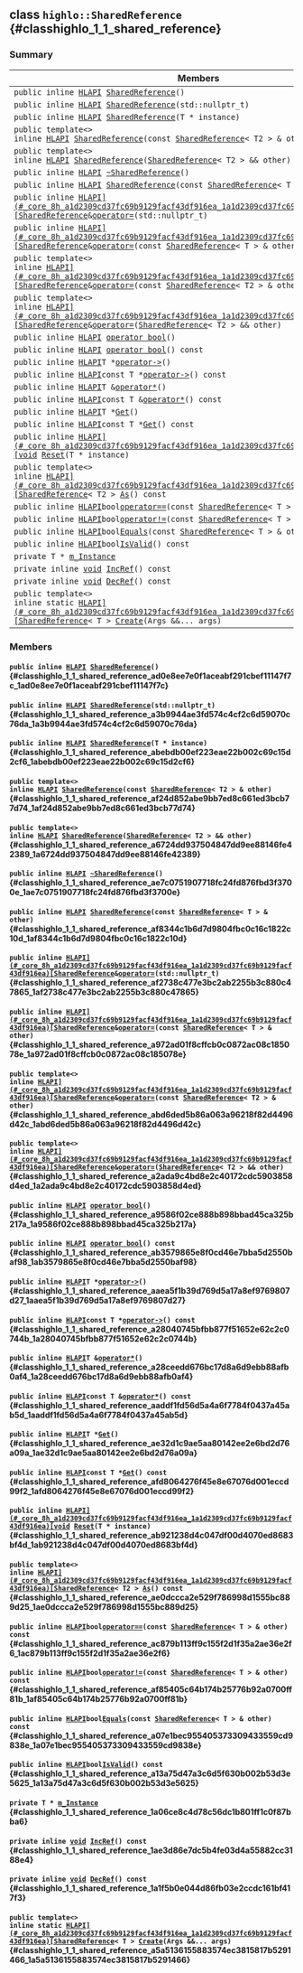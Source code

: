 ## class `highlo::SharedReference` {#classhighlo_1_1_shared_reference}

### Summary

 Members                        | Descriptions                                
--------------------------------|---------------------------------------------
`public inline `[`HLAPI`](#_core_8h_a1d2309cd37fc69b9129facf43df916ea_1a1d2309cd37fc69b9129facf43df916ea)` `[`SharedReference`](#classhighlo_1_1_shared_reference_ad0e8ee7e0f1aceabf291cbef11147f7c_1ad0e8ee7e0f1aceabf291cbef11147f7c)`()` | 
`public inline `[`HLAPI`](#_core_8h_a1d2309cd37fc69b9129facf43df916ea_1a1d2309cd37fc69b9129facf43df916ea)` `[`SharedReference`](#classhighlo_1_1_shared_reference_a3b9944ae3fd574c4cf2c6d59070c76da_1a3b9944ae3fd574c4cf2c6d59070c76da)`(std::nullptr_t)` | 
`public inline `[`HLAPI`](#_core_8h_a1d2309cd37fc69b9129facf43df916ea_1a1d2309cd37fc69b9129facf43df916ea)` `[`SharedReference`](#classhighlo_1_1_shared_reference_abebdb00ef223eae22b002c69c15d2cf6_1abebdb00ef223eae22b002c69c15d2cf6)`(T * instance)` | 
`public template<>`  <br/>`inline `[`HLAPI`](#_core_8h_a1d2309cd37fc69b9129facf43df916ea_1a1d2309cd37fc69b9129facf43df916ea)` `[`SharedReference`](#classhighlo_1_1_shared_reference_af24d852abe9bb7ed8c661ed3bcb77d74_1af24d852abe9bb7ed8c661ed3bcb77d74)`(const `[`SharedReference`](#classhighlo_1_1_shared_reference)`< T2 > & other)` | 
`public template<>`  <br/>`inline `[`HLAPI`](#_core_8h_a1d2309cd37fc69b9129facf43df916ea_1a1d2309cd37fc69b9129facf43df916ea)` `[`SharedReference`](#classhighlo_1_1_shared_reference_a6724dd937504847dd9ee88146fe42389_1a6724dd937504847dd9ee88146fe42389)`(`[`SharedReference`](#classhighlo_1_1_shared_reference)`< T2 > && other)` | 
`public inline `[`HLAPI`](#_core_8h_a1d2309cd37fc69b9129facf43df916ea_1a1d2309cd37fc69b9129facf43df916ea)` `[`~SharedReference`](#classhighlo_1_1_shared_reference_ae7c0751907718fc24fd876fbd3f3700e_1ae7c0751907718fc24fd876fbd3f3700e)`()` | 
`public inline `[`HLAPI`](#_core_8h_a1d2309cd37fc69b9129facf43df916ea_1a1d2309cd37fc69b9129facf43df916ea)` `[`SharedReference`](#classhighlo_1_1_shared_reference_af8344c1b6d7d9804fbc0c16c1822c10d_1af8344c1b6d7d9804fbc0c16c1822c10d)`(const `[`SharedReference`](#classhighlo_1_1_shared_reference)`< T > & other)` | 
`public inline `[`HLAPI](#_core_8h_a1d2309cd37fc69b9129facf43df916ea_1a1d2309cd37fc69b9129facf43df916ea)[SharedReference`](#classhighlo_1_1_shared_reference)` & `[`operator=`](#classhighlo_1_1_shared_reference_af2738c477e3bc2ab2255b3c880c47865_1af2738c477e3bc2ab2255b3c880c47865)`(std::nullptr_t)` | 
`public inline `[`HLAPI](#_core_8h_a1d2309cd37fc69b9129facf43df916ea_1a1d2309cd37fc69b9129facf43df916ea)[SharedReference`](#classhighlo_1_1_shared_reference)` & `[`operator=`](#classhighlo_1_1_shared_reference_a972ad01f8cffcb0c0872ac08c185078e_1a972ad01f8cffcb0c0872ac08c185078e)`(const `[`SharedReference`](#classhighlo_1_1_shared_reference)`< T > & other)` | 
`public template<>`  <br/>`inline `[`HLAPI](#_core_8h_a1d2309cd37fc69b9129facf43df916ea_1a1d2309cd37fc69b9129facf43df916ea)[SharedReference`](#classhighlo_1_1_shared_reference)` & `[`operator=`](#classhighlo_1_1_shared_reference_abd6ded5b86a063a96218f82d4496d42c_1abd6ded5b86a063a96218f82d4496d42c)`(const `[`SharedReference`](#classhighlo_1_1_shared_reference)`< T2 > & other)` | 
`public template<>`  <br/>`inline `[`HLAPI](#_core_8h_a1d2309cd37fc69b9129facf43df916ea_1a1d2309cd37fc69b9129facf43df916ea)[SharedReference`](#classhighlo_1_1_shared_reference)` & `[`operator=`](#classhighlo_1_1_shared_reference_a2ada9c4bd8e2c40172cdc5903858d4ed_1a2ada9c4bd8e2c40172cdc5903858d4ed)`(`[`SharedReference`](#classhighlo_1_1_shared_reference)`< T2 > && other)` | 
`public inline `[`HLAPI`](#_core_8h_a1d2309cd37fc69b9129facf43df916ea_1a1d2309cd37fc69b9129facf43df916ea)` `[`operator bool`](#classhighlo_1_1_shared_reference_a9586f02ce888b898bbad45ca325b217a_1a9586f02ce888b898bbad45ca325b217a)`()` | 
`public inline `[`HLAPI`](#_core_8h_a1d2309cd37fc69b9129facf43df916ea_1a1d2309cd37fc69b9129facf43df916ea)` `[`operator bool`](#classhighlo_1_1_shared_reference_ab3579865e8f0cd46e7bba5d2550baf98_1ab3579865e8f0cd46e7bba5d2550baf98)`() const` | 
`public inline `[`HLAPI`](#_core_8h_a1d2309cd37fc69b9129facf43df916ea_1a1d2309cd37fc69b9129facf43df916ea)` T * `[`operator->`](#classhighlo_1_1_shared_reference_aaea5f1b39d769d5a17a8ef9769807d27_1aaea5f1b39d769d5a17a8ef9769807d27)`()` | 
`public inline `[`HLAPI`](#_core_8h_a1d2309cd37fc69b9129facf43df916ea_1a1d2309cd37fc69b9129facf43df916ea)` const T * `[`operator->`](#classhighlo_1_1_shared_reference_a28040745bfbb877f51652e62c2c0744b_1a28040745bfbb877f51652e62c2c0744b)`() const` | 
`public inline `[`HLAPI`](#_core_8h_a1d2309cd37fc69b9129facf43df916ea_1a1d2309cd37fc69b9129facf43df916ea)` T & `[`operator*`](#classhighlo_1_1_shared_reference_a28ceedd676bc17d8a6d9ebb88afb0af4_1a28ceedd676bc17d8a6d9ebb88afb0af4)`()` | 
`public inline `[`HLAPI`](#_core_8h_a1d2309cd37fc69b9129facf43df916ea_1a1d2309cd37fc69b9129facf43df916ea)` const T & `[`operator*`](#classhighlo_1_1_shared_reference_aaddf1fd56d5a4a6f7784f0437a45ab5d_1aaddf1fd56d5a4a6f7784f0437a45ab5d)`() const` | 
`public inline `[`HLAPI`](#_core_8h_a1d2309cd37fc69b9129facf43df916ea_1a1d2309cd37fc69b9129facf43df916ea)` T * `[`Get`](#classhighlo_1_1_shared_reference_ae32d1c9ae5aa80142ee2e6bd2d76a09a_1ae32d1c9ae5aa80142ee2e6bd2d76a09a)`()` | 
`public inline `[`HLAPI`](#_core_8h_a1d2309cd37fc69b9129facf43df916ea_1a1d2309cd37fc69b9129facf43df916ea)` const T * `[`Get`](#classhighlo_1_1_shared_reference_afd8064276f45e8e67076d001eccd99f2_1afd8064276f45e8e67076d001eccd99f2)`() const` | 
`public inline `[`HLAPI](#_core_8h_a1d2309cd37fc69b9129facf43df916ea_1a1d2309cd37fc69b9129facf43df916ea)[void`](#imgui__impl__opengl3__loader_8h_ac668e7cffd9e2e9cfee428b9b2f34fa7_1ac668e7cffd9e2e9cfee428b9b2f34fa7)` `[`Reset`](#classhighlo_1_1_shared_reference_ab921238d4c047df00d4070ed8683bf4d_1ab921238d4c047df00d4070ed8683bf4d)`(T * instance)` | 
`public template<>`  <br/>`inline `[`HLAPI](#_core_8h_a1d2309cd37fc69b9129facf43df916ea_1a1d2309cd37fc69b9129facf43df916ea)[SharedReference`](#classhighlo_1_1_shared_reference)`< T2 > `[`As`](#classhighlo_1_1_shared_reference_ae0dccca2e529f786998d1555bc889d25_1ae0dccca2e529f786998d1555bc889d25)`() const` | 
`public inline `[`HLAPI`](#_core_8h_a1d2309cd37fc69b9129facf43df916ea_1a1d2309cd37fc69b9129facf43df916ea)` bool `[`operator==`](#classhighlo_1_1_shared_reference_ac879b113ff9c155f2d1f35a2ae36e2f6_1ac879b113ff9c155f2d1f35a2ae36e2f6)`(const `[`SharedReference`](#classhighlo_1_1_shared_reference)`< T > & other) const` | 
`public inline `[`HLAPI`](#_core_8h_a1d2309cd37fc69b9129facf43df916ea_1a1d2309cd37fc69b9129facf43df916ea)` bool `[`operator!=`](#classhighlo_1_1_shared_reference_af85405c64b174b25776b92a0700ff81b_1af85405c64b174b25776b92a0700ff81b)`(const `[`SharedReference`](#classhighlo_1_1_shared_reference)`< T > & other) const` | 
`public inline `[`HLAPI`](#_core_8h_a1d2309cd37fc69b9129facf43df916ea_1a1d2309cd37fc69b9129facf43df916ea)` bool `[`Equals`](#classhighlo_1_1_shared_reference_a07e1bec955405373309433559cd9838e_1a07e1bec955405373309433559cd9838e)`(const `[`SharedReference`](#classhighlo_1_1_shared_reference)`< T > & other) const` | 
`public inline `[`HLAPI`](#_core_8h_a1d2309cd37fc69b9129facf43df916ea_1a1d2309cd37fc69b9129facf43df916ea)` bool `[`IsValid`](#classhighlo_1_1_shared_reference_a13a75d47a3c6d5f630b002b53d3e5625_1a13a75d47a3c6d5f630b002b53d3e5625)`() const` | 
`private T * `[`m_Instance`](#classhighlo_1_1_shared_reference_1a06ce8c4d78c56dc1b801ff1c0f87bba6) | 
`private inline `[`void`](#imgui__impl__opengl3__loader_8h_ac668e7cffd9e2e9cfee428b9b2f34fa7_1ac668e7cffd9e2e9cfee428b9b2f34fa7)` `[`IncRef`](#classhighlo_1_1_shared_reference_1ae3d86e7dc5b4fe03d4a55882cc3188e4)`() const` | 
`private inline `[`void`](#imgui__impl__opengl3__loader_8h_ac668e7cffd9e2e9cfee428b9b2f34fa7_1ac668e7cffd9e2e9cfee428b9b2f34fa7)` `[`DecRef`](#classhighlo_1_1_shared_reference_1a1f5b0e044d86fb03e2ccdc161bf417f3)`() const` | 
`public template<>`  <br/>`inline static `[`HLAPI](#_core_8h_a1d2309cd37fc69b9129facf43df916ea_1a1d2309cd37fc69b9129facf43df916ea)[SharedReference`](#classhighlo_1_1_shared_reference)`< T > `[`Create`](#classhighlo_1_1_shared_reference_a5a5136155883574ec3815817b5291466_1a5a5136155883574ec3815817b5291466)`(Args &&... args)` | 

### Members

#### `public inline `[`HLAPI`](#_core_8h_a1d2309cd37fc69b9129facf43df916ea_1a1d2309cd37fc69b9129facf43df916ea)` `[`SharedReference`](#classhighlo_1_1_shared_reference_ad0e8ee7e0f1aceabf291cbef11147f7c_1ad0e8ee7e0f1aceabf291cbef11147f7c)`()` {#classhighlo_1_1_shared_reference_ad0e8ee7e0f1aceabf291cbef11147f7c_1ad0e8ee7e0f1aceabf291cbef11147f7c}

#### `public inline `[`HLAPI`](#_core_8h_a1d2309cd37fc69b9129facf43df916ea_1a1d2309cd37fc69b9129facf43df916ea)` `[`SharedReference`](#classhighlo_1_1_shared_reference_a3b9944ae3fd574c4cf2c6d59070c76da_1a3b9944ae3fd574c4cf2c6d59070c76da)`(std::nullptr_t)` {#classhighlo_1_1_shared_reference_a3b9944ae3fd574c4cf2c6d59070c76da_1a3b9944ae3fd574c4cf2c6d59070c76da}

#### `public inline `[`HLAPI`](#_core_8h_a1d2309cd37fc69b9129facf43df916ea_1a1d2309cd37fc69b9129facf43df916ea)` `[`SharedReference`](#classhighlo_1_1_shared_reference_abebdb00ef223eae22b002c69c15d2cf6_1abebdb00ef223eae22b002c69c15d2cf6)`(T * instance)` {#classhighlo_1_1_shared_reference_abebdb00ef223eae22b002c69c15d2cf6_1abebdb00ef223eae22b002c69c15d2cf6}

#### `public template<>`  <br/>`inline `[`HLAPI`](#_core_8h_a1d2309cd37fc69b9129facf43df916ea_1a1d2309cd37fc69b9129facf43df916ea)` `[`SharedReference`](#classhighlo_1_1_shared_reference_af24d852abe9bb7ed8c661ed3bcb77d74_1af24d852abe9bb7ed8c661ed3bcb77d74)`(const `[`SharedReference`](#classhighlo_1_1_shared_reference)`< T2 > & other)` {#classhighlo_1_1_shared_reference_af24d852abe9bb7ed8c661ed3bcb77d74_1af24d852abe9bb7ed8c661ed3bcb77d74}

#### `public template<>`  <br/>`inline `[`HLAPI`](#_core_8h_a1d2309cd37fc69b9129facf43df916ea_1a1d2309cd37fc69b9129facf43df916ea)` `[`SharedReference`](#classhighlo_1_1_shared_reference_a6724dd937504847dd9ee88146fe42389_1a6724dd937504847dd9ee88146fe42389)`(`[`SharedReference`](#classhighlo_1_1_shared_reference)`< T2 > && other)` {#classhighlo_1_1_shared_reference_a6724dd937504847dd9ee88146fe42389_1a6724dd937504847dd9ee88146fe42389}

#### `public inline `[`HLAPI`](#_core_8h_a1d2309cd37fc69b9129facf43df916ea_1a1d2309cd37fc69b9129facf43df916ea)` `[`~SharedReference`](#classhighlo_1_1_shared_reference_ae7c0751907718fc24fd876fbd3f3700e_1ae7c0751907718fc24fd876fbd3f3700e)`()` {#classhighlo_1_1_shared_reference_ae7c0751907718fc24fd876fbd3f3700e_1ae7c0751907718fc24fd876fbd3f3700e}

#### `public inline `[`HLAPI`](#_core_8h_a1d2309cd37fc69b9129facf43df916ea_1a1d2309cd37fc69b9129facf43df916ea)` `[`SharedReference`](#classhighlo_1_1_shared_reference_af8344c1b6d7d9804fbc0c16c1822c10d_1af8344c1b6d7d9804fbc0c16c1822c10d)`(const `[`SharedReference`](#classhighlo_1_1_shared_reference)`< T > & other)` {#classhighlo_1_1_shared_reference_af8344c1b6d7d9804fbc0c16c1822c10d_1af8344c1b6d7d9804fbc0c16c1822c10d}

#### `public inline `[`HLAPI](#_core_8h_a1d2309cd37fc69b9129facf43df916ea_1a1d2309cd37fc69b9129facf43df916ea)[SharedReference`](#classhighlo_1_1_shared_reference)` & `[`operator=`](#classhighlo_1_1_shared_reference_af2738c477e3bc2ab2255b3c880c47865_1af2738c477e3bc2ab2255b3c880c47865)`(std::nullptr_t)` {#classhighlo_1_1_shared_reference_af2738c477e3bc2ab2255b3c880c47865_1af2738c477e3bc2ab2255b3c880c47865}

#### `public inline `[`HLAPI](#_core_8h_a1d2309cd37fc69b9129facf43df916ea_1a1d2309cd37fc69b9129facf43df916ea)[SharedReference`](#classhighlo_1_1_shared_reference)` & `[`operator=`](#classhighlo_1_1_shared_reference_a972ad01f8cffcb0c0872ac08c185078e_1a972ad01f8cffcb0c0872ac08c185078e)`(const `[`SharedReference`](#classhighlo_1_1_shared_reference)`< T > & other)` {#classhighlo_1_1_shared_reference_a972ad01f8cffcb0c0872ac08c185078e_1a972ad01f8cffcb0c0872ac08c185078e}

#### `public template<>`  <br/>`inline `[`HLAPI](#_core_8h_a1d2309cd37fc69b9129facf43df916ea_1a1d2309cd37fc69b9129facf43df916ea)[SharedReference`](#classhighlo_1_1_shared_reference)` & `[`operator=`](#classhighlo_1_1_shared_reference_abd6ded5b86a063a96218f82d4496d42c_1abd6ded5b86a063a96218f82d4496d42c)`(const `[`SharedReference`](#classhighlo_1_1_shared_reference)`< T2 > & other)` {#classhighlo_1_1_shared_reference_abd6ded5b86a063a96218f82d4496d42c_1abd6ded5b86a063a96218f82d4496d42c}

#### `public template<>`  <br/>`inline `[`HLAPI](#_core_8h_a1d2309cd37fc69b9129facf43df916ea_1a1d2309cd37fc69b9129facf43df916ea)[SharedReference`](#classhighlo_1_1_shared_reference)` & `[`operator=`](#classhighlo_1_1_shared_reference_a2ada9c4bd8e2c40172cdc5903858d4ed_1a2ada9c4bd8e2c40172cdc5903858d4ed)`(`[`SharedReference`](#classhighlo_1_1_shared_reference)`< T2 > && other)` {#classhighlo_1_1_shared_reference_a2ada9c4bd8e2c40172cdc5903858d4ed_1a2ada9c4bd8e2c40172cdc5903858d4ed}

#### `public inline `[`HLAPI`](#_core_8h_a1d2309cd37fc69b9129facf43df916ea_1a1d2309cd37fc69b9129facf43df916ea)` `[`operator bool`](#classhighlo_1_1_shared_reference_a9586f02ce888b898bbad45ca325b217a_1a9586f02ce888b898bbad45ca325b217a)`()` {#classhighlo_1_1_shared_reference_a9586f02ce888b898bbad45ca325b217a_1a9586f02ce888b898bbad45ca325b217a}

#### `public inline `[`HLAPI`](#_core_8h_a1d2309cd37fc69b9129facf43df916ea_1a1d2309cd37fc69b9129facf43df916ea)` `[`operator bool`](#classhighlo_1_1_shared_reference_ab3579865e8f0cd46e7bba5d2550baf98_1ab3579865e8f0cd46e7bba5d2550baf98)`() const` {#classhighlo_1_1_shared_reference_ab3579865e8f0cd46e7bba5d2550baf98_1ab3579865e8f0cd46e7bba5d2550baf98}

#### `public inline `[`HLAPI`](#_core_8h_a1d2309cd37fc69b9129facf43df916ea_1a1d2309cd37fc69b9129facf43df916ea)` T * `[`operator->`](#classhighlo_1_1_shared_reference_aaea5f1b39d769d5a17a8ef9769807d27_1aaea5f1b39d769d5a17a8ef9769807d27)`()` {#classhighlo_1_1_shared_reference_aaea5f1b39d769d5a17a8ef9769807d27_1aaea5f1b39d769d5a17a8ef9769807d27}

#### `public inline `[`HLAPI`](#_core_8h_a1d2309cd37fc69b9129facf43df916ea_1a1d2309cd37fc69b9129facf43df916ea)` const T * `[`operator->`](#classhighlo_1_1_shared_reference_a28040745bfbb877f51652e62c2c0744b_1a28040745bfbb877f51652e62c2c0744b)`() const` {#classhighlo_1_1_shared_reference_a28040745bfbb877f51652e62c2c0744b_1a28040745bfbb877f51652e62c2c0744b}

#### `public inline `[`HLAPI`](#_core_8h_a1d2309cd37fc69b9129facf43df916ea_1a1d2309cd37fc69b9129facf43df916ea)` T & `[`operator*`](#classhighlo_1_1_shared_reference_a28ceedd676bc17d8a6d9ebb88afb0af4_1a28ceedd676bc17d8a6d9ebb88afb0af4)`()` {#classhighlo_1_1_shared_reference_a28ceedd676bc17d8a6d9ebb88afb0af4_1a28ceedd676bc17d8a6d9ebb88afb0af4}

#### `public inline `[`HLAPI`](#_core_8h_a1d2309cd37fc69b9129facf43df916ea_1a1d2309cd37fc69b9129facf43df916ea)` const T & `[`operator*`](#classhighlo_1_1_shared_reference_aaddf1fd56d5a4a6f7784f0437a45ab5d_1aaddf1fd56d5a4a6f7784f0437a45ab5d)`() const` {#classhighlo_1_1_shared_reference_aaddf1fd56d5a4a6f7784f0437a45ab5d_1aaddf1fd56d5a4a6f7784f0437a45ab5d}

#### `public inline `[`HLAPI`](#_core_8h_a1d2309cd37fc69b9129facf43df916ea_1a1d2309cd37fc69b9129facf43df916ea)` T * `[`Get`](#classhighlo_1_1_shared_reference_ae32d1c9ae5aa80142ee2e6bd2d76a09a_1ae32d1c9ae5aa80142ee2e6bd2d76a09a)`()` {#classhighlo_1_1_shared_reference_ae32d1c9ae5aa80142ee2e6bd2d76a09a_1ae32d1c9ae5aa80142ee2e6bd2d76a09a}

#### `public inline `[`HLAPI`](#_core_8h_a1d2309cd37fc69b9129facf43df916ea_1a1d2309cd37fc69b9129facf43df916ea)` const T * `[`Get`](#classhighlo_1_1_shared_reference_afd8064276f45e8e67076d001eccd99f2_1afd8064276f45e8e67076d001eccd99f2)`() const` {#classhighlo_1_1_shared_reference_afd8064276f45e8e67076d001eccd99f2_1afd8064276f45e8e67076d001eccd99f2}

#### `public inline `[`HLAPI](#_core_8h_a1d2309cd37fc69b9129facf43df916ea_1a1d2309cd37fc69b9129facf43df916ea)[void`](#imgui__impl__opengl3__loader_8h_ac668e7cffd9e2e9cfee428b9b2f34fa7_1ac668e7cffd9e2e9cfee428b9b2f34fa7)` `[`Reset`](#classhighlo_1_1_shared_reference_ab921238d4c047df00d4070ed8683bf4d_1ab921238d4c047df00d4070ed8683bf4d)`(T * instance)` {#classhighlo_1_1_shared_reference_ab921238d4c047df00d4070ed8683bf4d_1ab921238d4c047df00d4070ed8683bf4d}

#### `public template<>`  <br/>`inline `[`HLAPI](#_core_8h_a1d2309cd37fc69b9129facf43df916ea_1a1d2309cd37fc69b9129facf43df916ea)[SharedReference`](#classhighlo_1_1_shared_reference)`< T2 > `[`As`](#classhighlo_1_1_shared_reference_ae0dccca2e529f786998d1555bc889d25_1ae0dccca2e529f786998d1555bc889d25)`() const` {#classhighlo_1_1_shared_reference_ae0dccca2e529f786998d1555bc889d25_1ae0dccca2e529f786998d1555bc889d25}

#### `public inline `[`HLAPI`](#_core_8h_a1d2309cd37fc69b9129facf43df916ea_1a1d2309cd37fc69b9129facf43df916ea)` bool `[`operator==`](#classhighlo_1_1_shared_reference_ac879b113ff9c155f2d1f35a2ae36e2f6_1ac879b113ff9c155f2d1f35a2ae36e2f6)`(const `[`SharedReference`](#classhighlo_1_1_shared_reference)`< T > & other) const` {#classhighlo_1_1_shared_reference_ac879b113ff9c155f2d1f35a2ae36e2f6_1ac879b113ff9c155f2d1f35a2ae36e2f6}

#### `public inline `[`HLAPI`](#_core_8h_a1d2309cd37fc69b9129facf43df916ea_1a1d2309cd37fc69b9129facf43df916ea)` bool `[`operator!=`](#classhighlo_1_1_shared_reference_af85405c64b174b25776b92a0700ff81b_1af85405c64b174b25776b92a0700ff81b)`(const `[`SharedReference`](#classhighlo_1_1_shared_reference)`< T > & other) const` {#classhighlo_1_1_shared_reference_af85405c64b174b25776b92a0700ff81b_1af85405c64b174b25776b92a0700ff81b}

#### `public inline `[`HLAPI`](#_core_8h_a1d2309cd37fc69b9129facf43df916ea_1a1d2309cd37fc69b9129facf43df916ea)` bool `[`Equals`](#classhighlo_1_1_shared_reference_a07e1bec955405373309433559cd9838e_1a07e1bec955405373309433559cd9838e)`(const `[`SharedReference`](#classhighlo_1_1_shared_reference)`< T > & other) const` {#classhighlo_1_1_shared_reference_a07e1bec955405373309433559cd9838e_1a07e1bec955405373309433559cd9838e}

#### `public inline `[`HLAPI`](#_core_8h_a1d2309cd37fc69b9129facf43df916ea_1a1d2309cd37fc69b9129facf43df916ea)` bool `[`IsValid`](#classhighlo_1_1_shared_reference_a13a75d47a3c6d5f630b002b53d3e5625_1a13a75d47a3c6d5f630b002b53d3e5625)`() const` {#classhighlo_1_1_shared_reference_a13a75d47a3c6d5f630b002b53d3e5625_1a13a75d47a3c6d5f630b002b53d3e5625}

#### `private T * `[`m_Instance`](#classhighlo_1_1_shared_reference_1a06ce8c4d78c56dc1b801ff1c0f87bba6) {#classhighlo_1_1_shared_reference_1a06ce8c4d78c56dc1b801ff1c0f87bba6}

#### `private inline `[`void`](#imgui__impl__opengl3__loader_8h_ac668e7cffd9e2e9cfee428b9b2f34fa7_1ac668e7cffd9e2e9cfee428b9b2f34fa7)` `[`IncRef`](#classhighlo_1_1_shared_reference_1ae3d86e7dc5b4fe03d4a55882cc3188e4)`() const` {#classhighlo_1_1_shared_reference_1ae3d86e7dc5b4fe03d4a55882cc3188e4}

#### `private inline `[`void`](#imgui__impl__opengl3__loader_8h_ac668e7cffd9e2e9cfee428b9b2f34fa7_1ac668e7cffd9e2e9cfee428b9b2f34fa7)` `[`DecRef`](#classhighlo_1_1_shared_reference_1a1f5b0e044d86fb03e2ccdc161bf417f3)`() const` {#classhighlo_1_1_shared_reference_1a1f5b0e044d86fb03e2ccdc161bf417f3}

#### `public template<>`  <br/>`inline static `[`HLAPI](#_core_8h_a1d2309cd37fc69b9129facf43df916ea_1a1d2309cd37fc69b9129facf43df916ea)[SharedReference`](#classhighlo_1_1_shared_reference)`< T > `[`Create`](#classhighlo_1_1_shared_reference_a5a5136155883574ec3815817b5291466_1a5a5136155883574ec3815817b5291466)`(Args &&... args)` {#classhighlo_1_1_shared_reference_a5a5136155883574ec3815817b5291466_1a5a5136155883574ec3815817b5291466}

